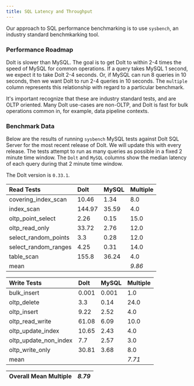 ```yaml
---
title: SQL Latency and Throughput
---
```


Our approach to SQL performance benchmarking is to use `sysbench`, an
industry standard benchmkarking tool.

### Performance Roadmap

Dolt is slower than MySQL. The goal is to get Dolt to within 2-4 times
the speed of MySQL for common operations. If a query takes MySQL 1
second, we expect it to take Dolt 2-4 seconds. Or, if MySQL can run 8
queries in 10 seconds, then we want Dolt to run 2-4 queries in 10
seconds. The `multiple` column represents this relationship with
regard to a particular benchmark.

It's important recognize that these are industry standard tests, and
are OLTP oriented. Many Dolt use-cases are non-OLTP, and Dolt is fast
for bulk operations common in, for example, data pipeline contexts.

### Benchmark Data

Below are the results of running `sysbench` MySQL tests against Dolt
SQL Server for the most recent release of Dolt. We will update this
with every release. The tests attempt to run as many queries as
possible in a fixed 2 minute time window. The `Dolt` and `MySQL`
columns show the median latency of each query during that 2 minute
time window.

The Dolt version is `0.33.1`.

| Read Tests | Dolt | MySQL | Multiple |
| :--- | :--- | :--- | :--- |
| covering\_index\_scan | 10.46 | 1.34 | 8.0 |
| index\_scan | 144.97 | 35.59 | 4.0 |
| oltp\_point\_select | 2.26 | 0.15 | 15.0 |
| oltp\_read\_only | 33.72 | 2.76 | 12.0 |
| select\_random\_points | 3.3 | 0.28 | 12.0 |
| select\_random\_ranges | 4.25 | 0.31 | 14.0 |
| table\_scan | 155.8 | 36.24 | 4.0 |
| mean |  |  | _9.86_ |

| Write Tests | Dolt | MySQL | Multiple |
| :--- | :--- | :--- | :--- |
| bulk\_insert | 0.001 | 0.001 | 1.0 |
| oltp\_delete | 3.3 | 0.14 | 24.0 |
| oltp\_insert | 9.22 | 2.52 | 4.0 |
| oltp\_read\_write | 61.08 | 6.09 | 10.0 |
| oltp\_update\_index | 10.65 | 2.43 | 4.0 |
| oltp\_update\_non\_index | 7.7 | 2.57 | 3.0 |
| oltp\_write\_only | 30.81 | 3.68 | 8.0 |
| mean |  |  | _7.71_ |

| Overall Mean Multiple | _8.79_ |
| :--- | :--- |
<br/>
